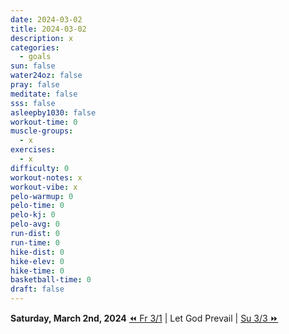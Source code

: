 ```yaml
---
date: 2024-03-02
title: 2024-03-02
description: x
categories:
  - goals
sun: false
water24oz: false
pray: false
meditate: false
sss: false
asleepby1030: false
workout-time: 0
muscle-groups:
  - x
exercises:
  - x
difficulty: 0
workout-notes: x
workout-vibe: x
pelo-warmup: 0
pelo-time: 0
pelo-kj: 0
pelo-avg: 0
run-dist: 0
run-time: 0
hike-dist: 0
hike-elev: 0
hike-time: 0
basketball-time: 0
draft: false
---
```

**Saturday, March 2nd, 2024**
[⏪ Fr 3/1](goals/2024-03-01) | Let God Prevail | [Su 3/3 ⏩](goals/2024-03-03)


